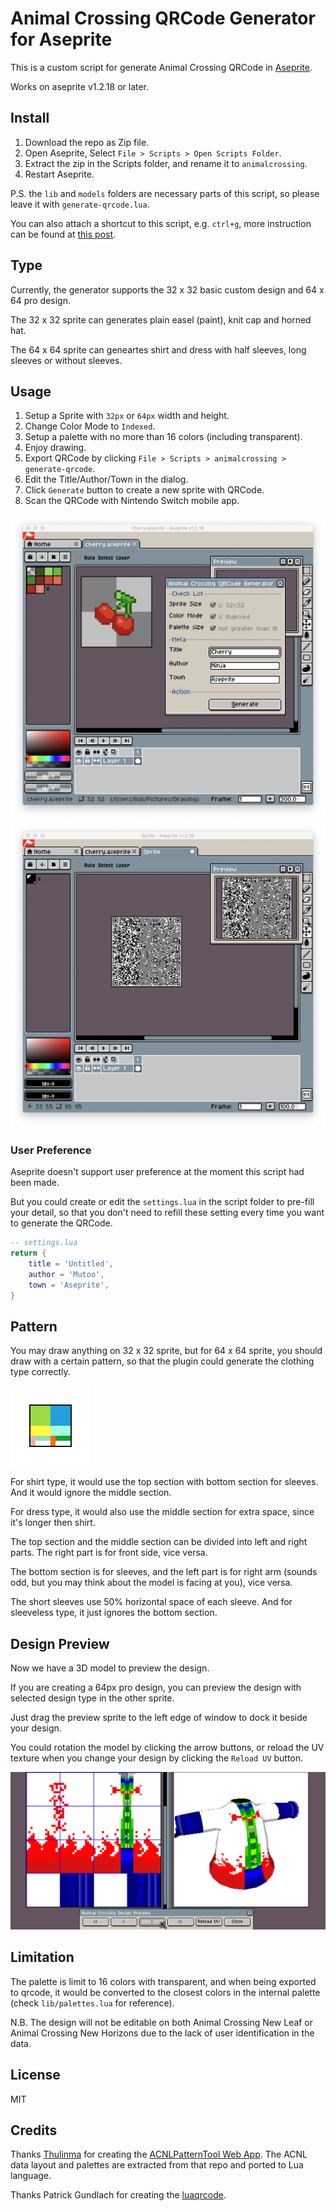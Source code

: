 # Animal Crossing QRCode Generator for Aseprite

This is a custom script for generate Animal Crossing QRCode in [Aseprite](http://www.aseprite.org/).

Works on aseprite v1.2.18 or later.

## Install

1. Download the repo as Zip file.
2. Open Aseprite, Select `File > Scripts > Open Scripts Folder`.
3. Extract the zip in the Scripts folder, and rename it to `animalcrossing`.
4. Restart Aseprite.

P.S. the `lib` and `models` folders are necessary parts of this script, so please leave it with `generate-qrcode.lua`.

You can also attach a shortcut to this script, e.g. `ctrl+g`, more instruction can be found at [this post](https://community.aseprite.org/t/aseprite-scripts-collection/3599).

## Type

Currently, the generator supports the 32 x 32 basic custom design and 64 x 64 pro design.

The 32 x 32 sprite can generates plain easel (paint), knit cap and horned hat.

The 64 x 64 sprite can geneartes shirt and dress with half sleeves, long sleeves or without sleeves.

## Usage

1. Setup a Sprite with `32px` or `64px` width and height.
2. Change Color Mode to `Indexed`.
3. Setup a palette with no more than 16 colors (including transparent).
4. Enjoy drawing.
5. Export QRCode by clicking `File > Scripts > animalcrossing > generate-qrcode`.
6. Edit the Title/Author/Town in the dialog.
7. Click `Generate` button to create a new sprite with QRCode.
8. Scan the QRCode with Nintendo Switch mobile app.

![screenshot-1](./screenshot/qrcode-1.png)
![screenshot-2](./screenshot/qrcode-2.png)

### User Preference

Aseprite doesn't support user preference at the moment this script had been made. 

But you could create or edit the `settings.lua` in the script folder to pre-fill your detail, so that you don't need to refill these setting every time you want to generate the QRCode. 

```lua
-- settings.lua
return {
    title = 'Untitled',
    author = 'Mutoo',
    town = 'Aseprite',
}
```

## Pattern

You may draw anything on 32 x 32 sprite, but for 64 x 64 sprite, you should draw with a certain pattern, so that the plugin could generate the clothing type correctly.

<img width="128" height="128" src="./screenshot/patterns.png" alt="patterns"/>

For shirt type, it would use the top section with bottom section for sleeves. And it would ignore the middle section.

For dress type, it would also use the middle section for extra space, since it's longer then shirt.

The top section and the middle section can be divided into left and right parts. The right part is for front side, vice versa.

The bottom section is for sleeves, and the left part is for right arm (sounds odd, but you may think about the model is facing at you), vice versa.

The short sleeves use 50% horizontal space of each sleeve. And for sleeveless type, it just ignores the bottom section. 

## Design Preview

Now we have a 3D model to preview the design.

If you are creating a 64px pro design, you can preview the design with selected design type in the other sprite.

Just drag the preview sprite to the left edge of window to dock it beside your design.

You could rotation the model by clicking the arrow buttons, or reload the UV texture when you change your design by clicking the `Reload UV` button.

![3d-design-preivew](./screenshot/models.gif)

## Limitation

The palette is limit to 16 colors with transparent, and when being exported to qrcode, it would be converted to the closest colors in the internal palette (check `lib/palettes.lua` for reference).

N.B. The design will not be editable on both Animal Crossing New Leaf or Animal Crossing New Horizons due to the lack of user identification in the data.

## License

MIT

## Credits

Thanks [Thulinma](https://github.com/Thulinma/) for creating the [ACNLPatternTool Web App](https://acpatterns.com/).
The ACNL data layout and palettes are extracted from that repo and ported to Lua language.

Thanks Patrick Gundlach for creating the [luaqrcode](http://speedata.github.io/luaqrcode/docs/qrencode.html).
